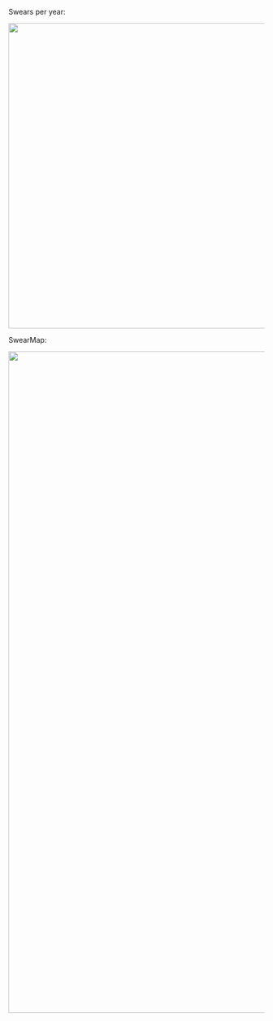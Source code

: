 Swears per year:
<div>
    <a href="https://plot.ly/~rsjudka/2/" target="_blank" title="" style="display: block; text-align: center;"><img src="https://plot.ly/~rsjudka/2.png" alt="" style="max-width: 100%;width: 600px;"  width="600" onerror="this.onerror=null;this.src='https://plot.ly/404.png';" /></a>
    <script data-plotly="rsjudka:2"  src="https://plot.ly/embed.js" async></script>
</div>

SwearMap:
<div>
    <a href="https://plot.ly/~rsjudka/6/" target="_blank" title="" style="display: block; text-align: center;"><img src="https://plot.ly/~rsjudka/6.png" alt="" style="max-width: 100%;width: 1300px;"  width="1300" onerror="this.onerror=null;this.src='https://plot.ly/404.png';" /></a>
    <script data-plotly="rsjudka:6"  src="https://plot.ly/embed.js" async></script>
</div>






